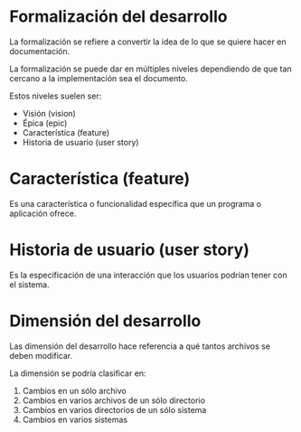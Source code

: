 # Formalización del desarrollo

La formalización se refiere a convertir la idea de lo que se quiere hacer en documentación.

La formalización se puede dar en múltiples niveles dependiendo de que tan cercano a la implementación sea el documento.

Estos niveles suelen ser:
- Visión (vision)
- Épica (epic)
- Característica (feature)
- Historia de usuario (user story)

# Característica (feature)

Es una característica o funcionalidad específica que un programa o aplicación ofrece.

# Historia de usuario (user story)

Es la especificación de una interacción que los usuarios podrían tener con el sistema.

# Dimensión del desarrollo

Las dimensión del desarrollo hace referencia a qué tantos archivos se deben modificar.

La dimensión se podría clasificar en:
1. Cambios en un sólo archivo
2. Cambios en varios archivos de un sólo directorio
3. Cambios en varios directorios de un sólo sistema
4. Cambios en varios sistemas